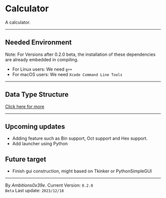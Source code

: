 <h1>Calculator</h1>
A calculator.

---
<h2>Needed Environment</h2>

Note: For Versions after 0.2.0 beta, the installation of these dependencies are already embedded in compiling. 
- For Linux users: We need <code>g++</code>
- For macOS users: We need <code>Xcode Command Line Tools</code>

---
## Data Type Structure
<a href="DATATYPE.md">Click here for more</a>

---
## Upcoming updates
- Adding feature such as Bin support, Oct support and Hex support.
- Add launcher using Python 

## Future target
- Finish gui construction, might based on Tkinker or PythonSimpleGUI
---
By <cite>Ambitions0x39e.</cite>
Current Version: <code>0.2.0 Beta</code>
Last update: <code>2023/12/18</code>